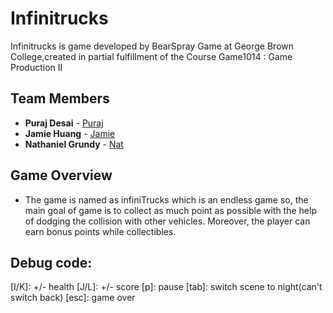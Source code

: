# Infinitrucks
Infinitrucks is game developed by BearSpray Game at George Brown College,created in partial fulfillment of the Course Game1014 : Game Production II

## Team Members
* **Puraj Desai** - [Puraj](https://github.com/puraj123)
* **Jamie Huang** - [Jamie](https://github.com/jamiecch)
* **Nathaniel Grundy** - [Nat](https://github.com/Keladinus)


## Game Overview
* The game is named as infiniTrucks which is an endless game so, the main goal of game is to collect as much point as possible with 
the help of dodging the collision with other vehicles. Moreover, the player can earn bonus points while collectibles.

## Debug code:
[I/K]: +/- health
[J/L]: +/- score
[p]: pause
[tab]: switch scene to night(can't switch back)
[esc]: game over 
